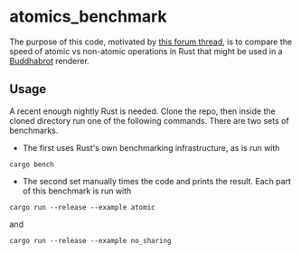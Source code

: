 # atomics_benchmark
The purpose of this code, motivated by [this forum thread](https://users.rust-lang.org/t/data-races-undefined-behavior/4960), is to compare the speed of atomic vs non-atomic operations in Rust that might be used in a [Buddhabrot](https://en.wikipedia.org/wiki/Buddhabrot) renderer.

## Usage
A recent enough nightly Rust is needed. Clone the repo, then inside the cloned directory run one of the following commands. There are two sets of benchmarks.

* The first uses Rust's own benchmarking infrastructure, as is run with
```
cargo bench
```

* The second set manually times the code and prints the result. Each part of this benchmark is run with
```
cargo run --release --example atomic
```
and
```
cargo run --release --example no_sharing
```
